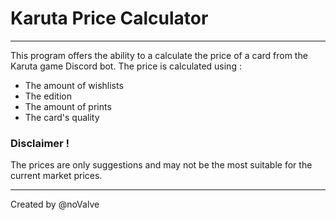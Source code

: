 # Karuta Price Calculator
***
This program offers the ability to a calculate the price of a card from the Karuta game Discord bot.
The price is calculated using : 
* The amount of wishlists
* The edition
* The amount of prints
* The card's quality


### Disclaimer !
The prices are only suggestions and may not be the most suitable for the current market prices.

***
Created by @noValve